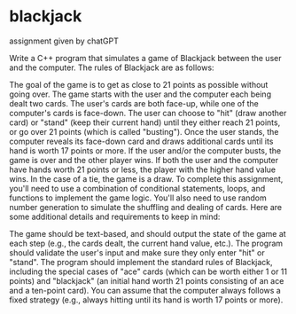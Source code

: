 # blackjack
assignment given by chatGPT

Write a C++ program that simulates a game of Blackjack between the user and the computer. The rules of Blackjack are as follows:

The goal of the game is to get as close to 21 points as possible without going over.
The game starts with the user and the computer each being dealt two cards. The user's cards are both face-up, while one of the computer's cards is face-down.
The user can choose to "hit" (draw another card) or "stand" (keep their current hand) until they either reach 21 points, or go over 21 points (which is called "busting").
Once the user stands, the computer reveals its face-down card and draws additional cards until its hand is worth 17 points or more.
If the user and/or the computer busts, the game is over and the other player wins.
If both the user and the computer have hands worth 21 points or less, the player with the higher hand value wins.
In the case of a tie, the game is a draw.
To complete this assignment, you'll need to use a combination of conditional statements, loops, and functions to implement the game logic. You'll also need to use random number generation to simulate the shuffling and dealing of cards. Here are some additional details and requirements to keep in mind:

The game should be text-based, and should output the state of the game at each step (e.g., the cards dealt, the current hand value, etc.).
The program should validate the user's input and make sure they only enter "hit" or "stand".
The program should implement the standard rules of Blackjack, including the special cases of "ace" cards (which can be worth either 1 or 11 points) and "blackjack" (an initial hand worth 21 points consisting of an ace and a ten-point card).
You can assume that the computer always follows a fixed strategy (e.g., always hitting until its hand is worth 17 points or more).
